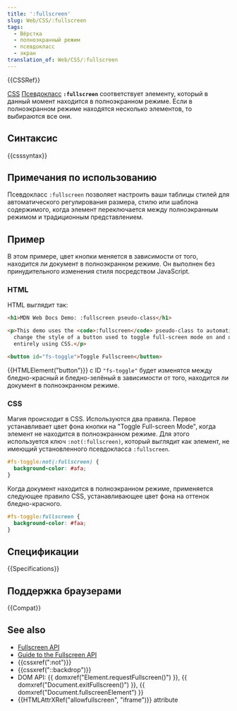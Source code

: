 ```yaml
---
title: ':fullscreen'
slug: Web/CSS/:fullscreen
tags:
  - Вёрстка
  - полноэкранный режим
  - псевдокласс
  - экран
translation_of: Web/CSS/:fullscreen
---
```


{{CSSRef}}

[CSS](/ru/docs/Web/CSS) [Псевдокласс](/ru/docs/Web/CSS/%D0%9F%D1%81%D0%B5%D0%B2%D0%B4%D0%BE-%D0%BA%D0%BB%D0%B0%D1%81%D1%81%D1%8B) **`:fullscreen`** соответствует элементу, который в данный момент находится в полноэкранном режиме. Если в полноэкранном режиме находятся несколько элементов, то выбираются все они.

## Синтаксис

{{csssyntax}}

## Примечания по использованию

Псевдокласс `:fullscreen` позволяет настроить ваши таблицы стилей для автоматического регулирования размера, стилю или шаблона содержимого, когда элемент переключается между полноэкранным режимом и традиционным представлением.

## Пример

В этом примере, цвет кнопки меняется в зависимости от того, находится ли документ в полноэкранном режиме. Он выполнен без принудительного изменения стиля посредством JavaScript.

### HTML

HTML выглядит так:

```html
<h1>MDN Web Docs Demo: :fullscreen pseudo-class</h1>

<p>This demo uses the <code>:fullscreen</code> pseudo-class to automatically
  change the style of a button used to toggle full-screen mode on and off,
  entirely using CSS.</p>

<button id="fs-toggle">Toggle Fullscreen</button>
```

{{HTMLElement("button")}} с ID `"fs-toggle"` будет изменятся между бледно-красный и бледно-зелёный в зависимости от того, находится ли документ в полноэкранном режиме.

### CSS

Магия происходит в CSS. Используются два правила. Первое устанавливает цвет фона кнопки на "Toggle Full-screen Mode", когда элемент не находится в полноэкранном режиме. Для этого используется ключ `:not(:fullscreen)`, который выглядит как элемент, не имеющий установленного псевдокласса `:fullscreen`.

```css
#fs-toggle:not(:fullscreen) {
  background-color: #afa;
}
```

Когда документ находится в полноэкранном режиме, применяется следующее правило CSS, устанавливающее цвет фона на оттенок бледно-красного.

```css
#fs-toggle:fullscreen {
  background-color: #faa;
}
```

## Спецификации

{{Specifications}}

## Поддержка браузерами

{{Compat}}

## See also

- [Fullscreen API](/ru/docs/Web/API/Fullscreen_API)
- [Guide to the Fullscreen API](/ru/docs/Web/API/Fullscreen_API/Guide)
- {{cssxref(":not")}}
- {{cssxref("::backdrop")}}
- DOM API: {{ domxref("Element.requestFullscreen()") }}, {{ domxref("Document.exitFullscreen()") }}, {{ domxref("Document.fullscreenElement") }}
- {{HTMLAttrXRef("allowfullscreen", "iframe")}} attribute
